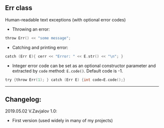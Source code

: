 ## Err class

Human-readable text exceptions (with optional error codes)

- Throwing an error:
```c
throw Err() << "some message";
```

- Catching and printing error:
```c
catch (Err E){ cerr << "Error: " << E.str() << "\n"; }
```

- Integer error code can be set as an optional constructor parameter
  and extracted by `code` method: `E.code()`. Default code is -1.
```c
try {throw Err(1); } catch (Err E) {int code=E.code();}
```

------------------
## Changelog:

2019.05.02 V.Zavjalov 1.0:
- First version (used widely in many of my projects)

